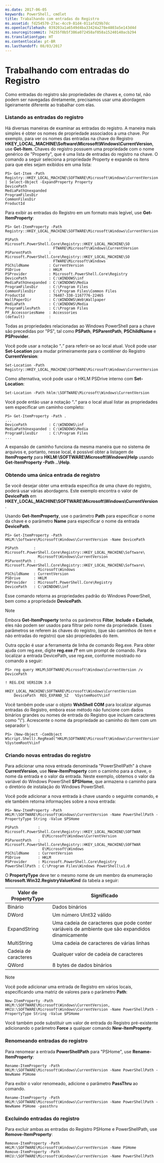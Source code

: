 ```yaml
---
ms.date: 2017-06-05
keywords: PowerShell, cmdlet
title: Trabalhando com entradas do Registro
ms.assetid: fd254570-27ac-4cc9-81d4-011afd29b7dc
ms.openlocfilehash: 039203a1a6549d4ba33424a278e4803a5e143d4d
ms.sourcegitcommit: 74255f0b5f386a072458af058a15240140acb294
ms.translationtype: HT
ms.contentlocale: pt-BR
ms.lasthandoff: 08/03/2017
---
```

# <a name="working-with-registry-entries"></a>Trabalhando com entradas do Registro
Como entradas do registro são propriedades de chaves e, como tal, não podem ser navegadas diretamente, precisamos usar uma abordagem ligeiramente diferente ao trabalhar com elas.

### <a name="listing-registry-entries"></a>Listando as entradas do registro
Há diversas maneiras de examinar as entradas do registro. A maneira mais simples é obter os nomes de propriedade associados a uma chave. Por exemplo, para ver os nomes das entradas na chave do Registro **HKEY_LOCAL_MACHINE\\Software\\Microsoft\\Windows\\CurrentVersion**, use  **Get-Item**. Chaves do registro possuem uma propriedade com o nome genérico de "Property", que é uma lista de entradas do registro na chave. O comando a seguir seleciona a propriedade Property e expande os itens para que eles sejam exibidos em uma lista:

```
PS> Get-Item -Path Registry::HKEY_LOCAL_MACHINE\SOFTWARE\Microsoft\Windows\CurrentVersion | Select-Object -ExpandProperty Property
DevicePath
MediaPathUnexpanded
ProgramFilesDir
CommonFilesDir
ProductId
```

Para exibir as entradas do Registro em um formato mais legível, use **Get-ItemProperty**:

```
PS> Get-ItemProperty -Path Registry::HKEY_LOCAL_MACHINE\SOFTWARE\Microsoft\Windows\CurrentVersion

PSPath              : Microsoft.PowerShell.Core\Registry::HKEY_LOCAL_MACHINE\SO
                      FTWARE\Microsoft\Windows\CurrentVersion
PSParentPath        : Microsoft.PowerShell.Core\Registry::HKEY_LOCAL_MACHINE\SO
                      FTWARE\Microsoft\Windows
PSChildName         : CurrentVersion
PSDrive             : HKLM
PSProvider          : Microsoft.PowerShell.Core\Registry
DevicePath          : C:\WINDOWS\inf
MediaPathUnexpanded : C:\WINDOWS\Media
ProgramFilesDir     : C:\Program Files
CommonFilesDir      : C:\Program Files\Common Files
ProductId           : 76487-338-1167776-22465
WallPaperDir        : C:\WINDOWS\Web\Wallpaper
MediaPath           : C:\WINDOWS\Media
ProgramFilesPath    : C:\Program Files
PF_AccessoriesName  : Accessories
(default)           :
```

Todas as propriedades relacionadas ao Windows PowerShell para a chave são precedidas por "PS", tal como **PSPath**, **PSParentPath**, **PSChildName** e **PSProvider**.

Você pode usar a notação “**.**” para referir-se ao local atual. Você pode usar **Set-Location** para mudar primeiramente para o contêiner do Registro **CurrentVersion**:

```
Set-Location -Path Registry::HKEY_LOCAL_MACHINE\SOFTWARE\Microsoft\Windows\CurrentVersion
```

Como alternativa, você pode usar o HKLM PSDrive interno com **Set-Location**:

```
Set-Location -Path hklm:\SOFTWARE\Microsoft\Windows\CurrentVersion
```

Você pode então usar a notação “**.**” para o local atual listar as propriedades sem especificar um caminho completo:

```
PS> Get-ItemProperty -Path .
...
DevicePath          : C:\WINDOWS\inf
MediaPathUnexpanded : C:\WINDOWS\Media
ProgramFilesDir     : C:\Program Files
...
```

A expansão de caminho funciona da mesma maneira que no sistema de arquivos e, portanto, nesse local, é possível obter a listagem de **ItemProperty** para **HKLM:\\SOFTWARE\\Microsoft\\Windows\\Help** usando **Get-ItemProperty -Path ..\\Help**.

### <a name="getting-a-single-registry-entry"></a>Obtendo uma única entrada de registro
Se você desejar obter uma entrada específica de uma chave do registro, poderá usar várias abordagens. Este exemplo encontra o valor de **DevicePath** em **HKEY_LOCAL_MACHINE\\SOFTWARE\\Microsoft\\Windows\\CurrentVersion**.

Usando **Get-ItemProperty**, use o parâmetro **Path** para especificar o nome da chave e o parâmetro **Name** para especificar o nome da entrada **DevicePath**.

```
PS> Get-ItemProperty -Path HKLM:\Software\Microsoft\Windows\CurrentVersion -Name DevicePath

PSPath       : Microsoft.PowerShell.Core\Registry::HKEY_LOCAL_MACHINE\Software\
               Microsoft\Windows\CurrentVersion
PSParentPath : Microsoft.PowerShell.Core\Registry::HKEY_LOCAL_MACHINE\Software\
               Microsoft\Windows
PSChildName  : CurrentVersion
PSDrive      : HKLM
PSProvider   : Microsoft.PowerShell.Core\Registry
DevicePath   : C:\WINDOWS\inf
```

Esse comando retorna as propriedades padrão do Windows PowerShell, bem como a propriedade **DevicePath**.

> [!NOTE]
> Embora **Get-ItemProperty** tenha os parâmetros **Filter**, **Include** e **Exclude**, eles não podem ser usados para filtrar pelo nome da propriedade. Esses parâmetros se referem às chaves do registro, (que são caminhos de item e não entradas do registro) que são propriedades do item.

Outra opção é usar a ferramenta de linha de comando Reg.exe. Para obter ajuda com reg.exe, digite **reg.exe /?** em um prompt de comando. Para localizar a entrada DevicePath, use reg.exe, conforme mostrado no comando a seguir:

```
PS> reg query HKLM\SOFTWARE\Microsoft\Windows\CurrentVersion /v DevicePath

! REG.EXE VERSION 3.0

HKEY_LOCAL_MACHINE\SOFTWARE\Microsoft\Windows\CurrentVersion
    DevicePath  REG_EXPAND_SZ   %SystemRoot%\inf
```

Você também pode usar o objeto **WshShell COM** para localizar algumas entradas do Registro, embora esse método não funcione com dados binários grandes ou nomes de entrada do Registro que incluam caracteres como "\\"). Acrescente o nome da propriedade ao caminho do item com um separador \\:

```
PS> (New-Object -ComObject WScript.Shell).RegRead("HKLM\SOFTWARE\Microsoft\Windows\CurrentVersion\DevicePath")
%SystemRoot%\inf
```

### <a name="creating-new-registry-entries"></a>Criando novas entradas do registro
Para adicionar uma nova entrada denominada "PowerShellPath" à chave **CurrentVersion**, use **New-ItemProperty** com o caminho para a chave, o nome da entrada e o valor da entrada. Neste exemplo, obtemos o valor da variável do Windows PowerShell **$PSHome**, que armazena o caminho para o diretório de instalação do Windows PowerShell.

Você pode adicionar a nova entrada à chave usando o seguinte comando, e ele também retorna informações sobre a nova entrada:

```
PS> New-ItemProperty -Path HKLM:\SOFTWARE\Microsoft\Windows\CurrentVersion -Name PowerShellPath -PropertyType String -Value $PSHome

PSPath         : Microsoft.PowerShell.Core\Registry::HKEY_LOCAL_MACHINE\SOFTWAR
                 E\Microsoft\Windows\CurrentVersion
PSParentPath   : Microsoft.PowerShell.Core\Registry::HKEY_LOCAL_MACHINE\SOFTWAR
                 E\Microsoft\Windows
PSChildName    : CurrentVersion
PSDrive        : HKLM
PSProvider     : Microsoft.PowerShell.Core\Registry
PowerShellPath : C:\Program Files\Windows PowerShell\v1.0
```

O **PropertyType** deve ter o mesmo nome de um membro da enumeração **Microsoft.Win32.RegistryValueKind** da tabela a seguir:

|Valor de PropertyType|Significado|
|----------------------|-----------|
|Binário|Dados binários|
|DWord|Um número UInt32 válido|
|ExpandString|Uma cadeia de caracteres que pode conter variáveis de ambiente que são expandidos dinamicamente|
|MultiString|Uma cadeia de caracteres de várias linhas|
|Cadeia de caracteres|Qualquer valor de cadeia de caracteres|
|QWord|8 bytes de dados binários|

> [!NOTE]
> Você pode adicionar uma entrada de Registro em vários locais, especificando uma matriz de valores para o parâmetro **Path**:

```
New-ItemProperty -Path HKLM:\SOFTWARE\Microsoft\Windows\CurrentVersion, HKCU:\SOFTWARE\Microsoft\Windows\CurrentVersion -Name PowerShellPath -PropertyType String -Value $PSHome
```

Você também pode substituir um valor de entrada do Registro pré-existente adicionando o parâmetro **Force** a qualquer comando **New-ItemProperty**.

### <a name="renaming-registry-entries"></a>Renomeando entradas do registro
Para renomear a entrada **PowerShellPath** para "PSHome", use **Rename-ItemProperty**:

```
Rename-ItemProperty -Path HKLM:\SOFTWARE\Microsoft\Windows\CurrentVersion -Name PowerShellPath -NewName PSHome
```

Para exibir o valor renomeado, adicione o parâmetro **PassThru** ao comando.

```
Rename-ItemProperty -Path HKLM:\SOFTWARE\Microsoft\Windows\CurrentVersion -Name PowerShellPath -NewName PSHome -passthru
```

### <a name="deleting-registry-entries"></a>Excluindo entradas do registro
Para excluir ambas as entradas do Registro PSHome e PowerShellPath, use **Remove-ItemProperty**:

```
Remove-ItemProperty -Path HKLM:\SOFTWARE\Microsoft\Windows\CurrentVersion -Name PSHome
Remove-ItemProperty -Path HKCU:\SOFTWARE\Microsoft\Windows\CurrentVersion -Name PowerShellPath
```

